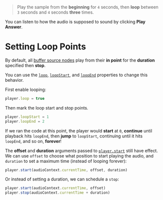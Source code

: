 > Play the sample from the **beginning** for `4` seconds, then **loop** between `3` seconds and `4` seconds **three** times.

You can listen to how the audio is supposed to sound by clicking **Play Answer**.

# Setting Loop Points

By default, all [buffer source nodes](https://developer.mozilla.org/en-US/docs/Web/API/AudioBufferSourceNode/buffer) play from their **in point** for the **duration** specified then **stop**. 

You can use the [`loop`](https://developer.mozilla.org/en-US/docs/Web/API/AudioBufferSourceNode/loop), [`loopStart`](https://developer.mozilla.org/en-US/docs/Web/API/AudioBufferSourceNode/loopStart), and [`loopEnd`](https://developer.mozilla.org/en-US/docs/Web/API/AudioBufferSourceNode/loopEnd) properties to change this behavior.

First enable looping:

```js
player.loop = true
```

Then mark the loop start and stop points.

```js
player.loopStart = 1
player.loopEnd = 2
```

If we ran the code at this point, the player would **start** at `0`, **continue** until playback hits `loopEnd`, then **jump** to `loopStart`, continuing until it hits `loopEnd`, and so on, **forever**!

The **offset** and **duration** arguments passed to [`player.start`](https://developer.mozilla.org/en-US/docs/Web/API/AudioBufferSourceNode/start) still have effect. We can use `offset` to choose what position to start playing the audio, and `duration` to set a maximum time (instead of looping forever):

```js
player.start(audioContext.currentTime, offset, duration)
```

Or instead of setting a duration, we can schedule a `stop`:

```js
player.start(audioContext.currentTime, offset)
player.stop(audioContext.currentTime + duration)
```

